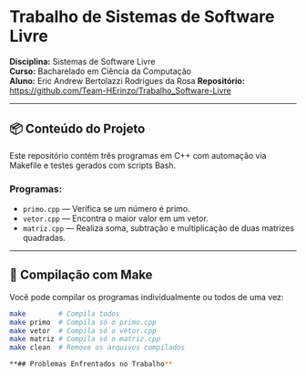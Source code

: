 # Trabalho de Sistemas de Software Livre

**Disciplina:** Sistemas de Software Livre  
**Curso:** Bacharelado em Ciência da Computação  
**Aluno:** Eric Andrew Bertolazzi Rodrigues da Rosa
**Repositório:** https://github.com/Team-HErinzo/Trabalho_Software-Livre

---

## 📦 Conteúdo do Projeto

Este repositório contém três programas em C++ com automação via Makefile e testes gerados com scripts Bash.

### Programas:

- `primo.cpp` — Verifica se um número é primo.
- `vetor.cpp` — Encontra o maior valor em um vetor.
- `matriz.cpp` — Realiza soma, subtração e multiplicação de duas matrizes quadradas.

---

## 🔧 Compilação com Make

Você pode compilar os programas individualmente ou todos de uma vez:

```bash
make        # Compila todos
make primo  # Compila só o primo.cpp
make vetor  # Compila só o vetor.cpp
make matriz # Compila só o matriz.cpp
make clean  # Remove os arquivos compilados

**## Problemas Enfrentados no Trabalho**
